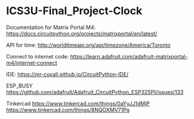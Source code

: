 # ICS3U-Final_Project-Clock

Documentation for Matrix Portal M4:
https://docs.circuitpython.org/projects/matrixportal/en/latest/

API for time:
http://worldtimeapi.org/api/timezone/America/Toronto

Connect to internet code:
https://learn.adafruit.com/adafruit-matrixportal-m4/internet-connect

IDE:
https://mr-coxall.github.io/CircuitPython-IDE/

ESP_BUSY
https://github.com/adafruit/Adafruit_CircuitPython_ESP32SPI/issues/133

Tinkercad
https://www.tinkercad.com/things/0aYyJJ1dMjP
https://www.tinkercad.com/things/8NQOXMV71Pg
